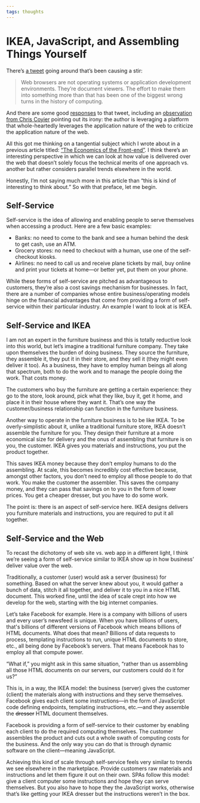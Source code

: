 ```yaml
---
tags: thoughts
---
```


# IKEA, JavaScript, and Assembling Things Yourself

There’s [a tweet](https://twitter.com/kocienda/status/1355344814166876163) going around that’s been causing a stir:

> Web browsers are not operating systems or application development environments. They’re document viewers. The effort to make them into something more than that has been one of the biggest wrong turns in the history of computing.

And there are some good [responses](https://daverupert.com/2021/02/the-web-is-something-different/) to that tweet, including an [observation from Chris Coyier](https://css-tricks.com/the-web-is-for-more-than-document-viewing/) pointing out its irony: the author is leveraging a platform that whole-heartedly leverages the application nature of the web to criticize the application nature of the web.

All this got me thinking on a tangential subject which I wrote about in a previous article titled: [“The Economics of the Front-end”](/2020/economics-of-the-front-end/). I think there’s an interesting perspective in which we can look at how value is delivered over the web that doesn’t solely focus the technical merits of one approach vs. another but rather considers parallel trends elsewhere in the world. 

Honestly, I’m not saying much more in this article than “this is kind of interesting to think about.” So with that preface, let me begin.

## Self-Service

Self-service is the idea of allowing and enabling people to serve themselves when accessing a product. Here are a few basic examples:

- Banks: no need to come to the bank and see a human behind the desk to get cash, use an ATM.
- Grocery stores: no need to checkout with a human, use one of the self-checkout kiosks.
- Airlines: no need to call us and receive plane tickets by mail, buy online and print your tickets at home—or better yet, put them on your phone.

While these forms of self-service are pitched as advantageous to customers, they’re also a cost savings mechanism for businesses. In fact, there are a number of companies whose entire business/operating models hinge on the financial advantages that come from providing a form of self-service within their particular industry. An example I want to look at is IKEA.

## Self-Service and IKEA

I am not an expert in the furniture business and this is totally reductive look into this world, but let’s imagine a traditional furniture company. They take upon themselves the burden of doing business. They source the furniture, they assemble it, they put it in their store, and they sell it (they might even deliver it too). As a business, they have to employ human beings all along that spectrum, both to do the work and to manage the people doing the work. That costs money.

The customers who buy the furniture are getting a certain experience: they go to the store, look around, pick what they like, buy it, get it home, and place it in their house where they want it. That’s one way the customer/business relationship can function in the furniture business.

Another way to operate in the furniture business is to be like IKEA. To be overly-simplistic about it, unlike a traditional furniture store, IKEA doesn’t assemble the furniture for you. They design their furniture at a more economical size for delivery and the onus of assembling that furniture is on you, the customer. IKEA gives you materials and instructions, you put the product together.

This saves IKEA money because they don’t employ humans to do the assembling. At scale, this becomes incredibly cost effective because, amongst other factors, you don’t need to employ all those people to do that work. You make the customer the assembler. This saves the company money, and they can pass that savings on to you in the form of lower prices. You get a cheaper dresser, but you have to do some work.

The point is: there is an aspect of self-service here. IKEA designs delivers you furniture materials and instructions, you are required to put it all together.

## Self-Service and the Web

To recast the dichotomy of web site vs. web app in a different light, I think we’re seeing a form of self-service similar to IKEA show up in how business’ deliver value over the web.

Traditionally, a customer (user) would ask a server (business) for something. Based on what the server knew about you, it would gather a bunch of data, stitch it all together, and deliver it to you in a nice HTML document. This worked fine, until the idea of scale crept into how we develop for the web, starting with the big internet companies.

Let’s take Facebook for example. Here is a company with billions of users and every user’s newsfeed is unique. When you have billions of users, that's billions of different versions of Facebook which means billions of HTML documents. What does that mean? Billions of data requests to process, templating instructions to run, unique HTML documents to store, etc., all being done by Facebook’s servers. That means Facebook has to employ all that compute power. 

“What if,” you might ask in this same situation, “rather than us assembling all those HTML documents on our servers, our customers could do it for us?”

This is, in a way, the IKEA model: the business (server) gives the customer (client) the materials along with instructions and they serve themselves. Facebook gives each client some instructions—in the form of JavaScript code defining endpoints, templating instructions, etc.—and they assemble the ~~dresser~~ HTML document themselves. 

Facebook is providing a form of self-service to their customer by enabling each client to do the required computing themselves. The customer assembles the product and cuts out a whole swath of computing costs for the business. And the only way you can do that is through dynamic software on the client—meaning JavaScript. 

Achieving this kind of scale through self-service feels very similar to trends we see elsewhere in the marketplace. Provide customers raw materials and instructions and let them figure it out on their own. SPAs follow this model: give a client computer some instructions and hope they can serve themselves. But you also have to hope they the JavaScript works, otherwise that’s like getting your IKEA dresser but the instructions weren’t in the box.